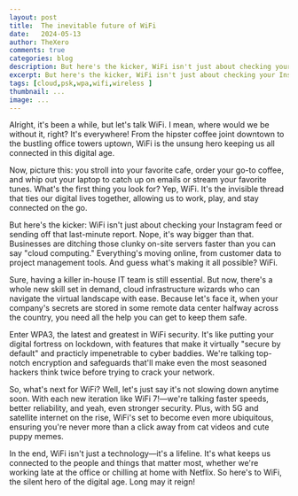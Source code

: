 ```yaml
---
layout: post
title:  The inevitable future of WiFi
date:	2024-05-13
author: TheXero
comments: true
categories: blog
description: But here's the kicker, WiFi isn't just about checking your Instagram feed or sending off that last-minute report. Nope, it's way bigger than that. Businesses are ditching those clunky on-site servers faster than you can say "cloud computing." 
excerpt: But here's the kicker, WiFi isn't just about checking your Instagram feed or sending off that last-minute report. Nope, it's way bigger than that. Businesses are ditching those clunky on-site servers faster than you can say "cloud computing." 
tags: [cloud,psk,wpa,wifi,wireless ]
thumbnail: ...
image: ...
---
```


Alright, it's been a while, but let's talk WiFi. I mean, where would we be without it, right? It's everywhere! From the hipster coffee joint downtown to the bustling office towers uptown, WiFi is the unsung hero keeping us all connected in this digital age.

Now, picture this: you stroll into your favorite cafe, order your go-to coffee, and whip out your laptop to catch up on emails or stream your favorite tunes. What's the first thing you look for? Yep, WiFi. It's the invisible thread that ties our digital lives together, allowing us to work, play, and stay connected on the go.

But here's the kicker: WiFi isn't just about checking your Instagram feed or sending off that last-minute report. Nope, it's way bigger than that. Businesses are ditching those clunky on-site servers faster than you can say "cloud computing." Everything's moving online, from customer data to project management tools. And guess what's making it all possible? WiFi.

Sure, having a killer in-house IT team is still essential. But now, there's a whole new skill set in demand, cloud infrastructure wizards who can navigate the virtual landscape with ease. Because let's face it, when your company's secrets are stored in some remote data center halfway across the country, you need all the help you can get to keep them safe.

Enter WPA3, the latest and greatest in WiFi security. It's like putting your digital fortress on lockdown, with features that make it virtually "secure by default" and practicly impenetrable to cyber baddies. We're talking top-notch encryption and safeguards that'll make even the most seasoned hackers think twice before trying to crack your network.

So, what's next for WiFi? Well, let's just say it's not slowing down anytime soon. With each new iteration like WiFi 7!—we're talking faster speeds, better reliability, and yeah, even stronger security. Plus, with 5G and satellite internet on the rise, WiFi's set to become even more ubiquitous, ensuring you're never more than a click away from cat videos and cute puppy memes.

In the end, WiFi isn't just a technology—it's a lifeline. It's what keeps us connected to the people and things that matter most, whether we're working late at the office or chilling at home with Netflix. So here's to WiFi, the silent hero of the digital age. Long may it reign!


